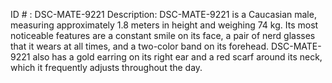ID # : DSC-MATE-9221
Description: DSC-MATE-9221 is a Caucasian male, measuring approximately 1.8 meters in height and weighing 74 kg. Its most noticeable features are a constant smile on its face, a pair of nerd glasses that it wears at all times, and a two-color band on its forehead. DSC-MATE-9221 also has a gold earring on its right ear and a red scarf around its neck, which it frequently adjusts throughout the day.
